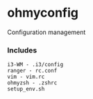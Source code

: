 # ohmyconfig
Configuration management 

### Includes
    i3-WM - .i3/config
    ranger - rc.conf
    vim - vim.rc
    ohmyzsh - .zshrc
    setup_env.sh 
